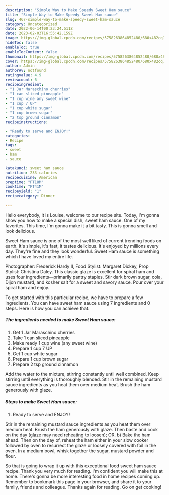 ```yaml
---
description: "Simple Way to Make Speedy Sweet Ham sauce"
title: "Simple Way to Make Speedy Sweet Ham sauce"
slug: 467-simple-way-to-make-speedy-sweet-ham-sauce
category: Uncategorized
date: 2022-06-14T00:23:24.511Z
date: 2023-02-03T16:55:42.159Z
image: https://img-global.cpcdn.com/recipes/5758263864852480/680x482cq70/sweet-ham-sauce-recipe-main-photo.jpg
hideToc: false
enableToc: true
enableTocContent: false
thumbnail: https://img-global.cpcdn.com/recipes/5758263864852480/680x482cq70/sweet-ham-sauce-recipe-main-photo.jpg
cover: https://img-global.cpcdn.com/recipes/5758263864852480/680x482cq70/sweet-ham-sauce-recipe-main-photo.jpg
author: Admin
authorAv: notfound
ratingvalue: 4.9
reviewcount: 6
recipeingredient:
- "1 Jar Maraschino cherries"
- "1 can sliced pineapple"
- "1 cup wine any sweet wine"
- "1 cup 7 UP"
- "1 cup white sugar"
- "1 cup brown sugar"
- "2 tsp ground cinnamon"
recipeinstructions:

- "Ready to serve and ENJOY!"
categories:
- Recipe
tags:
- sweet
- ham
- sauce

katakunci: sweet ham sauce 
nutrition: 233 calories
recipecuisine: American
preptime: "PT18M"
cooktime: "PT41M"
recipeyield: "1"
recipecategory: Dinner

---
```



Hello everybody, it is Louise, welcome to our recipe site. Today, I'm gonna show you how to make a special dish, sweet ham sauce. One of my favorites. This time, I'm gonna make it a bit tasty. This is gonna smell and look delicious.

Sweet Ham sauce is one of the most well liked of current trending foods on earth. It's simple, it's fast, it tastes delicious. It's enjoyed by millions every day. They're fine and they look wonderful. Sweet Ham sauce is something which I have loved my entire life.

Photographer: Frederick Hardy II, Food Stylist: Margaret Dickey, Prop Stylist: Christina Daley. This classic glaze is excellent for spiral ham and uses four ingredients—primarily pantry staples. Stir dark brown sugar, cola, Dijon mustard, and kosher salt for a sweet and savory sauce. Pour over your spiral ham and enjoy.


To get started with this particular recipe, we have to prepare a few ingredients. You can have sweet ham sauce using 7 ingredients and 0 steps. Here is how you can achieve that.

<!--inarticleads1-->

##### The ingredients needed to make Sweet Ham sauce:

1. Get 1 Jar Maraschino cherries
1. Take 1 can sliced pineapple
1. Make ready 1 cup wine (any sweet wine)
1. Prepare 1 cup 7 UP
1. Get 1 cup white sugar
1. Prepare 1 cup brown sugar
1. Prepare 2 tsp ground cinnamon


Add the water to the mixture, stirring constantly until well combined. Keep stirring until everything is thoroughly blended. Stir in the remaining mustard sauce ingredients as you heat them over medium heat. Brush the ham generously with glaze. 

<!--inarticleads2-->

##### Steps to make Sweet Ham sauce:


1. Ready to serve and ENJOY!

Stir in the remaining mustard sauce ingredients as you heat them over medium heat. Brush the ham generously with glaze. Then baste and cook on the day (glaze may need reheating to loosen); OR. b) Bake the ham ahead. Then on the day of, reheat the ham either in your slow cooker followed by oven to resurrect the glaze or loosely covered with foil in the oven. In a medium bowl, whisk together the sugar, mustard powder and flour. 

So that is going to wrap it up with this exceptional food sweet ham sauce recipe. Thank you very much for reading. I'm confident you will make this at home. There's gonna be more interesting food in home recipes coming up. Remember to bookmark this page in your browser, and share it to your family, friends and colleague. Thanks again for reading. Go on get cooking!
